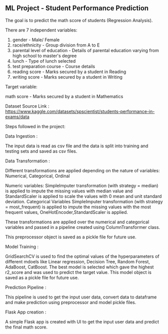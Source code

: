 ##  ML Project - Student Performance Prediction

The goal is to predict the math score of students (Regression Analysis).

There are 7 independent variables:

1. gender - Male/ Female
2. race/ethnicity	- Group division from A to E
3. parental level of education	- Details of parental education varying from high school to master's degree
4. lunch	- Type of lunch selected
5. test preparation course	- Course details
6. reading score	- Marks secured by a student in Reading
7. writing score	- Marks secured by a student in Writing

Target variable:

math score	- Marks secured by a student in Mathematics

Dataset Source Link : https://www.kaggle.com/datasets/spscientist/students-performance-in-exams/data

Steps followed in the project:

Data Ingestion :

The input data is read as csv file and the data is split into training and testing sets and saved as csv files.

Data Transformation :

Different transformations are applied depending on the nature of variables: Numerical, Categorical, Ordinal

Numeric variables: SimpleImputer transformation (with strategy = median) is applied to impute the missing values with median value and StandardScaler is applied to scale the values with 0 mean and unit standard deviation.
Categorical Variables SimpleImputer transformation (with strategy = most_frequent) is applied to impute the missing values with the most frequent values, OneHotEncoder,StandardScaler is applied.

These transformations are applied over the numerical and categorical variables and passed in a pipeline created using ColumnTransformer class.

This preprocessor object is saved as a pickle file for future use.

Model Training :

GridSearchCV is used to find the optimal values of the hyperparameters of different mdoels like Linear regression, Decision Tree, Random Forest, AdaBoost, CatBoost. 
The best model is selected which gave the highest r2_score and was used to predict the target value.
This model object is saved as a pickle file for future use.

Prediction Pipeline :

This pipeline is used to get the input user data, convert data to dataframe and make prediction using preprocessor and model pickle files.

Flask App creation :

A simple Flask app is created with UI to get the input user data and predict the final math score.
